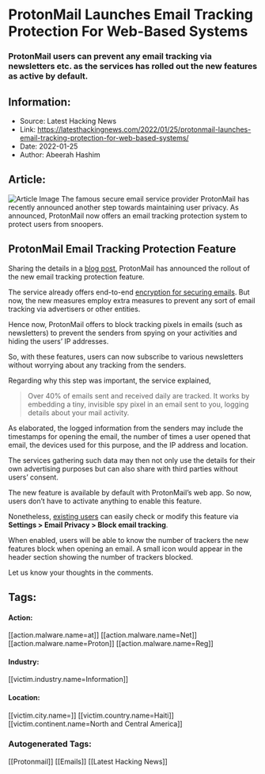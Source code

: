 # ProtonMail Launches Email Tracking Protection For Web-Based Systems
### ProtonMail users can prevent any email tracking via newsletters etc. as the services has rolled out the new features as active by default.

## Information:
+ Source: Latest Hacking News
+ Link: https://latesthackingnews.com/2022/01/25/protonmail-launches-email-tracking-protection-for-web-based-systems/
+ Date: 2022-01-25
+ Author: Abeerah Hashim


## Article:
![Article Image](https://latesthackingnews.com/wp-content/uploads/2021/12/Technology-Cybersecurity.jpg)
 The famous secure email service provider ProtonMail has recently announced another step towards maintaining user privacy. As announced, ProtonMail now offers an email tracking protection system to protect users from snoopers.

 ProtonMail Email Tracking Protection Feature
--------------------------------------------

 Sharing the details in a [blog post](https://protonmail.com/blog/enhanced-tracking-protection/), ProtonMail has announced the rollout of the new email tracking protection feature.

 The service already offers end-to-end [encryption for securing emails](https://latesthackingnews.com/2020/10/12/4-benefits-of-using-email-encryption/). But now, the new measures employ extra measures to prevent any sort of email tracking via advertisers or other entities.

 Hence now, ProtonMail offers to block tracking pixels in emails (such as newsletters) to prevent the senders from spying on your activities and hiding the users’ IP addresses.

 So, with these features, users can now subscribe to various newsletters without worrying about any tracking from the senders.

 Regarding why this step was important, the service explained,

 
> Over 40% of emails sent and received daily are tracked. It works by embedding a tiny, invisible spy pixel in an email sent to you, logging details about your mail activity.
> 
> 

 As elaborated, the logged information from the senders may include the timestamps for opening the email, the number of times a user opened that email, the devices used for this purpose, and the IP address and location.

 The services gathering such data may then not only use the details for their own advertising purposes but can also share with third parties without users’ consent.

 The new feature is available by default with ProtonMail’s web app. So now, users don’t have to activate anything to enable this feature.

 Nonetheless, [existing users](https://latesthackingnews.com/2017/07/08/even-everyday-user-now-needs-secure-email-provider/) can easily check or modify this feature via **Settings > Email Privacy > Block email tracking**.

 When enabled, users will be able to know the number of trackers the new features block when opening an email. A small icon would appear in the header section showing the number of trackers blocked.

 Let us know your thoughts in the comments.

   


## Tags:

#### Action:
[[action.malware.name=at]] [[action.malware.name=Net]] [[action.malware.name=Proton]] [[action.malware.name=Reg]]

#### Industry:
[[victim.industry.name=Information]]

#### Location:
[[victim.city.name=]] [[victim.country.name=Haiti]] [[victim.continent.name=North and Central America]]

### Autogenerated Tags:
[[Protonmail]] [[Emails]] [[Latest Hacking News]]

